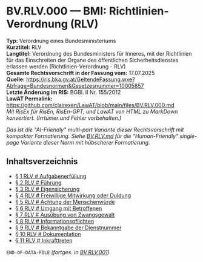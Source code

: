 # BV.RLV.000 — BMI: Richtlinien-Verordnung (RLV)
**Typ:** Verordnung eines Bundesministeriums  
**Kurztitel:** RLV  
**Langtitel:** Verordnung des Bundesministers für Inneres, mit der Richtlinien für das Einschreiten der Organe des öffentlichen Sicherheitsdienstes erlassen werden (Richtlinien-Verordnung - RLV)  
**Gesamte Rechtsvorschrift in der Fassung vom:** 17.07.2025  
**Quelle:** https://ris.bka.gv.at/GeltendeFassung.wxe?Abfrage=Bundesnormen&Gesetzesnummer=10005857  
**Letzte Änderung im RIS:** BGBl. II Nr. 155/2012  
**LawAT Permalink:** https://github.com/clairexen/LawAT/blob/main/files/BV.RLV.000.md  
*Mit RisEx für RisEn, RisEn-GPT, und LawAT von HTML zu MarkDown konvertiert. (Irrtümer und Fehler vorbehalten.)*

*Das ist die "AI-Friendly" multi-part Variante dieser Rechtsvorschrift mit kompakter Formatierung. Siehe [BV.RLV.md](BV.RLV.md) für die "Human-Friendly" single-page Variante dieser Norm mit hübscherer Formatierung.*

## Inhaltsverzeichnis

* [§ 1 RLV # Aufgabenerfüllung](BV.RLV.001.md#-1-rlv--aufgabenerfüllung)  
* [§ 2 RLV # Führung](BV.RLV.001.md#-2-rlv--führung)  
* [§ 3 RLV # Eigensicherung](BV.RLV.001.md#-3-rlv--eigensicherung)  
* [§ 4 RLV # Freiwillige Mitwirkung oder Duldung](BV.RLV.001.md#-4-rlv--freiwillige-mitwirkung-oder-duldung)  
* [§ 5 RLV # Achtung der Menschenwürde](BV.RLV.001.md#-5-rlv--achtung-der-menschenwürde)  
* [§ 6 RLV # Umgang mit Betroffenen](BV.RLV.001.md#-6-rlv--umgang-mit-betroffenen)  
* [§ 7 RLV # Ausübung von Zwangsgewalt](BV.RLV.001.md#-7-rlv--ausübung-von-zwangsgewalt)  
* [§ 8 RLV # Informationspflichten](BV.RLV.001.md#-8-rlv--informationspflichten)  
* [§ 9 RLV # Bekanntgabe der Dienstnummer](BV.RLV.001.md#-9-rlv--bekanntgabe-der-dienstnummer)  
* [§ 10 RLV # Dokumentation](BV.RLV.001.md#-10-rlv--dokumentation)  
* [§ 11 RLV # Inkrafttreten](BV.RLV.001.md#-11-rlv--inkrafttreten)

`END-OF-DATA-FILE` *(fortges. in [BV.RLV.001](BV.RLV.001.md))*
